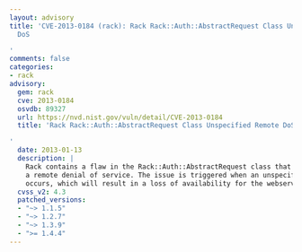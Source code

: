 ```yaml
---
layout: advisory
title: 'CVE-2013-0184 (rack): Rack Rack::Auth::AbstractRequest Class Unspecified Remote
  DoS

'
comments: false
categories:
- rack
advisory:
  gem: rack
  cve: 2013-0184
  osvdb: 89327
  url: https://nvd.nist.gov/vuln/detail/CVE-2013-0184
  title: 'Rack Rack::Auth::AbstractRequest Class Unspecified Remote DoS

'
  date: 2013-01-13
  description: |
    Rack contains a flaw in the Rack::Auth::AbstractRequest class that may allow
    a remote denial of service. The issue is triggered when an unspecified error
    occurs, which will result in a loss of availability for the webserver.
  cvss_v2: 4.3
  patched_versions:
  - "~> 1.1.5"
  - "~> 1.2.7"
  - "~> 1.3.9"
  - ">= 1.4.4"
---
```


